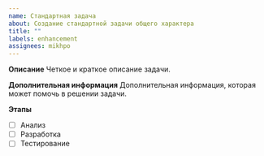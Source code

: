 ```yaml
---
name: Стандартная задача
about: Создание стандартной задачи общего характера
title: ""
labels: enhancement
assignees: mikhpo
---
```


**Описание**
Четкое и краткое описание задачи.

**Дополнительная информация**
Дополнительная информация, которая может помочь в решении задачи.

**Этапы**
- [ ] Анализ
- [ ] Разработка
- [ ] Тестирование
